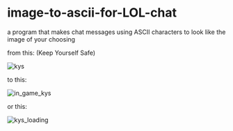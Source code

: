 # image-to-ascii-for-LOL-chat
a program that makes chat messages using ASCII characters to look like the image of your choosing

from this:
(Keep Yourself Safe)

![kys](https://github.com/aizej/image-to-ascii-for-LOL-chat/assets/61479273/362e1655-69b7-4f39-b6c4-43d0632f411e)

to this:

![in_game_kys](https://github.com/aizej/image-to-ascii-for-LOL-chat/assets/61479273/1c3c8262-ee82-4490-ab41-f08dd0427b18)


or this:

![kys_loading](https://github.com/aizej/image-to-ascii-for-LOL-chat/assets/61479273/09810242-5ef5-4325-b6ac-68ae70523e82)
